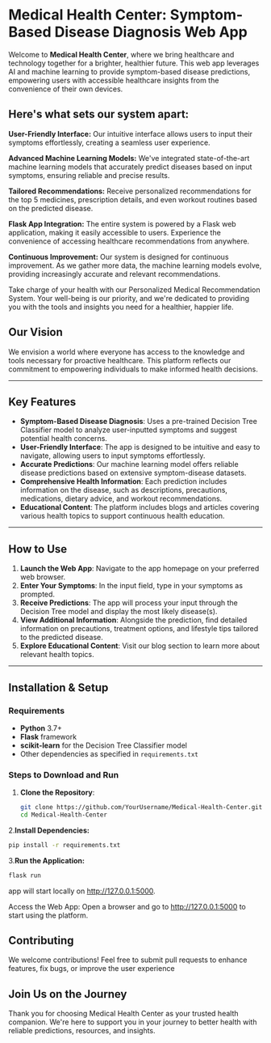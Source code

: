# Medical Health Center: Symptom-Based Disease Diagnosis Web App

Welcome to **Medical Health Center**, where we bring healthcare and technology together for a brighter, healthier future. This web app leverages AI and machine learning to provide symptom-based disease predictions, empowering users with accessible healthcare insights from the convenience of their own devices.

## Here's what sets our system apart:

**User-Friendly Interface:** Our intuitive interface allows users to input their symptoms effortlessly, creating a seamless user experience.


**Advanced Machine Learning Models:** We've integrated state-of-the-art machine learning models that accurately predict diseases based on input symptoms, ensuring reliable and precise results.

 
**Tailored Recommendations:** Receive personalized recommendations for the top 5 medicines, prescription details, and even workout routines based on the predicted disease.

 
**Flask App Integration:** The entire system is powered by a Flask web application, making it easily accessible to users. Experience the convenience of accessing healthcare recommendations from anywhere.


**Continuous Improvement:** Our system is designed for continuous improvement. As we gather more data, the machine learning models evolve, providing increasingly accurate and relevant recommendations.


Take charge of your health with our Personalized Medical Recommendation System. Your well-being is our priority, and we're dedicated to providing you with the tools and insights you need for a healthier, happier life.

## Our Vision

We envision a world where everyone has access to the knowledge and tools necessary for proactive healthcare. This platform reflects our commitment to empowering individuals to make informed health decisions.

---

## Key Features

- **Symptom-Based Disease Diagnosis**: Uses a pre-trained Decision Tree Classifier model to analyze user-inputted symptoms and suggest potential health concerns.
- **User-Friendly Interface**: The app is designed to be intuitive and easy to navigate, allowing users to input symptoms effortlessly.
- **Accurate Predictions**: Our machine learning model offers reliable disease predictions based on extensive symptom-disease datasets.
- **Comprehensive Health Information**: Each prediction includes information on the disease, such as descriptions, precautions, medications, dietary advice, and workout recommendations.
- **Educational Content**: The platform includes blogs and articles covering various health topics to support continuous health education.

---

## How to Use

1. **Launch the Web App**: Navigate to the app homepage on your preferred web browser.
2. **Enter Your Symptoms**: In the input field, type in your symptoms as prompted.
3. **Receive Predictions**: The app will process your input through the Decision Tree model and display the most likely disease(s).
4. **View Additional Information**: Alongside the prediction, find detailed information on precautions, treatment options, and lifestyle tips tailored to the predicted disease.
5. **Explore Educational Content**: Visit our blog section to learn more about relevant health topics.

---

## Installation & Setup

### Requirements

- **Python** 3.7+
- **Flask** framework
- **scikit-learn** for the Decision Tree Classifier model
- Other dependencies as specified in `requirements.txt`

### Steps to Download and Run

1. **Clone the Repository**:
   ```bash
   git clone https://github.com/YourUsername/Medical-Health-Center.git
   cd Medical-Health-Center
2.**Install Dependencies:**
   ```bash
   pip install -r requirements.txt
   ```
3.**Run the Application:**
  ```bash
  flask run
  ```
app will start locally on http://127.0.0.1:5000.

Access the Web App: Open a browser and go to http://127.0.0.1:5000 to start using the platform.

## Contributing
We welcome contributions! Feel free to submit pull requests to enhance features, fix bugs, or improve the user experience

## Join Us on the Journey
Thank you for choosing Medical Health Center as your trusted health companion. We're here to support you in your journey to better health with reliable predictions, resources, and insights.




